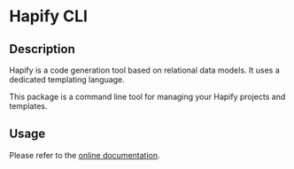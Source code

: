 # Hapify CLI

## Description

Hapify is a code generation tool based on relational data models. It uses a dedicated templating language.

This package is a command line tool for managing your Hapify projects and templates.

## Usage

Please refer to the [online documentation](https://docs.hapify.io/en/latest/cli/).
